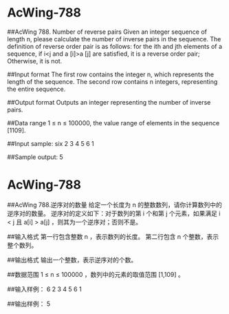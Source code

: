 # AcWing-788

##AcWing 788. Number of reverse pairs
Given an integer sequence of length n, please calculate the number of inverse pairs in the sequence.
The definition of reverse order pair is as follows: for the ith and jth elements of a sequence, if i<j and a [i]>a [j] are satisfied, it is a reverse order pair; Otherwise, it is not.

##Input format
The first row contains the integer n, which represents the length of the sequence.
The second row contains n integers, representing the entire sequence.

##Output format
Outputs an integer representing the number of inverse pairs.

##Data range
1 ≤ n ≤ 100000, the value range of elements in the sequence [1109].

##Input sample:
six
2 3 4 5 6 1

##Sample output:
5



# AcWing-788

##AcWing 788.逆序对的数量 
给定一个长度为 n 的整数数列，请你计算数列中的逆序对的数量。
逆序对的定义如下：对于数列的第 i 个和第 j 个元素，如果满足 i < j 且 a[i] > a[j] ，则其为一个逆序对；否则不是。

##输入格式
第一行包含整数 n ，表示数列的长度。
第二行包含 n 个整数，表示整个数列。

##输出格式
输出一个整数，表示逆序对的个数。

##数据范围
1 ≤ n ≤ 100000 ，数列中的元素的取值范围 [1,109] 。

##输入样例：
6
2 3 4 5 6 1

##输出样例：
5
